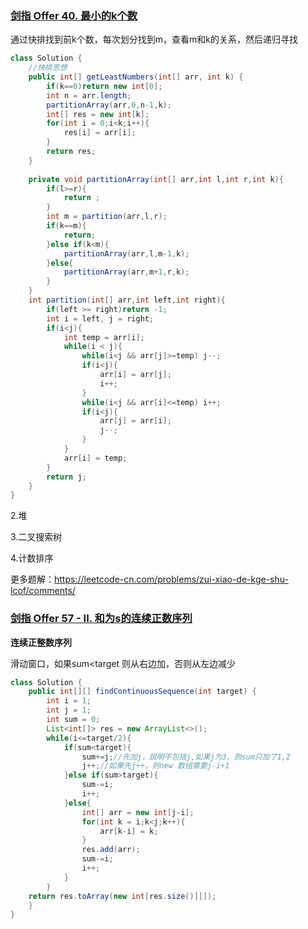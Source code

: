 ### [剑指 Offer 40. 最小的k个数](https://leetcode-cn.com/problems/zui-xiao-de-kge-shu-lcof/)

通过快排找到前k个数，每次划分找到m，查看m和k的关系，然后递归寻找

```java
class Solution {
    //快排思想
    public int[] getLeastNumbers(int[] arr, int k) {
        if(k==0)return new int[0];
        int n = arr.length;
        partitionArray(arr,0,n-1,k);
        int[] res = new int[k];
        for(int i = 0;i<k;i++){
            res[i] = arr[i];
        }
        return res;
    }
    
    private void partitionArray(int[] arr,int l,int r,int k){
        if(l>=r){
            return ;
        }
        int m = partition(arr,l,r);
        if(k==m){
            return;
        }else if(k<m){
            partitionArray(arr,l,m-1,k);
        }else{
            partitionArray(arr,m+1,r,k);
        }
    }
    int partition(int[] arr,int left,int right){
        if(left >= right)return -1;
	    int i = left, j = right;
        if(i<j){
            int temp = arr[i];
            while(i < j){
                while(i<j && arr[j]>=temp) j--;
                if(i<j){
                    arr[i] = arr[j];
                    i++;
                }
                while(i<j && arr[i]<=temp) i++;
                if(i<j){
                    arr[j] = arr[i];
                    j--;
                }
            }
            arr[i] = temp;
        }
        return j;
    }
}
```

2.堆

3.二叉搜索树

4.计数排序

更多题解：https://leetcode-cn.com/problems/zui-xiao-de-kge-shu-lcof/comments/

### [剑指 Offer 57 - II. 和为s的连续正数序列](https://leetcode-cn.com/problems/he-wei-sde-lian-xu-zheng-shu-xu-lie-lcof/)

**连续正整数序列**

滑动窗口，如果sum<target  则从右边加，否则从左边减少

```java
class Solution {
    public int[][] findContinuousSequence(int target) {
        int i = 1;
        int j = 1;
        int sum = 0;
        List<int[]> res = new ArrayList<>();
        while(i<=target/2){
            if(sum<target){
                sum+=j;//先加j，説明不包括j,如果j为3，则sum只加了1,2
                j++;//如果先j++，则new 数组需要j-i+1
            }else if(sum>target){
                sum-=i;
                i++;
            }else{
                int[] arr = new int[j-i];
                for(int k = i;k<j;k++){
                    arr[k-i] = k;
                }
                res.add(arr);
                sum-=i;
                i++;
            }
        }
    return res.toArray(new int[res.size()][]);
    }
}
```

